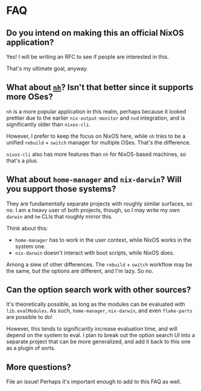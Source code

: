 # FAQ

## Do you intend on making this an official NixOS application?

Yes! I will be writing an RFC to see if people are interested in this.

That's my ultimate goal, anyway.

## What about [`nh`](https://github.com/nix-community/nh)? Isn't that better since it supports more OSes?

`nh` is a more popular application in this realm, perhaps because it looked
prettier due to the earlier `nix-output-monitor` and `nvd` integration, and is
significantly older than `nixos-cli`.

However, I prefer to keep the focus on NixOS here, while `nh` tries to be a
unified `rebuild` + `switch` manager for multiple OSes. That's the difference.

`nixos-cli` also has more features than `nh` for NixOS-based machines, so that's
a plus.

## What about `home-manager` and `nix-darwin`? Will you support those systems?

They are fundamentally separate projects with roughly similar surfaces, so no. I
am a heavy user of both projects, though, so I may write my own `darwin` and
`hm` CLIs that roughly mirror this.

Think about this:

- `home-manager` has to work in the user context, while NixOS works in the
  system one.
- `nix-darwin` doesn't interact with boot scripts, while NixOS does.

Among a slew of other differences. The `rebuild` + `switch` workflow may be the
same, but the options are different, and I'm lazy. So no.

## Can the option search work with other sources?

It's theoretically possible, as long as the modules can be evaluated with
`lib.evalModules`. As such, `home-manager`, `nix-darwin`, and even `flake-parts`
are possible to do!

However, this tends to significantly increase evaluation time, and will depend
on the system to eval. I plan to break out the option search UI into a separate
project that can be more generalized, and add it back to this one as a plugin of
sorts.

## More questions?

File an issue! Perhaps it's important enough to add to this FAQ as well.
